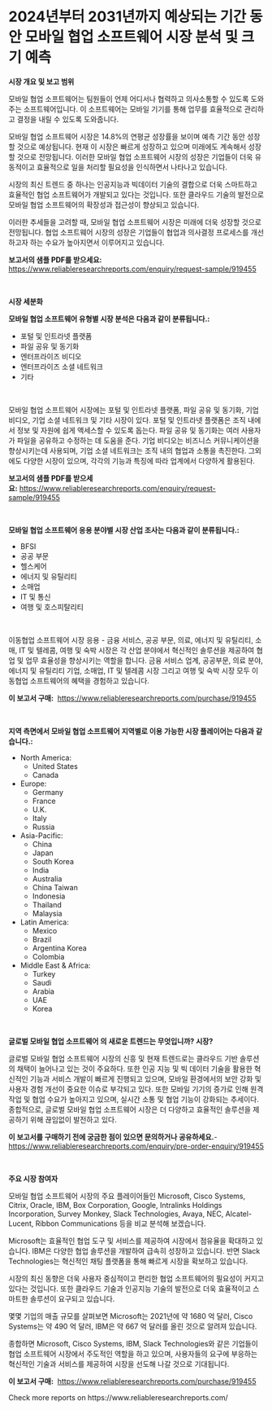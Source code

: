 <p><h1>2024년부터 2031년까지 예상되는 기간 동안 모바일 협업 소프트웨어 시장 분석 및 크기 예측</h1></p><p><strong>시장 개요 및 보고 범위</strong></p>
<p><p>모바일 협업 소프트웨어는 팀원들이 언제 어디서나 협력하고 의사소통할 수 있도록 도와주는 소프트웨어입니다. 이 소프트웨어는 모바일 기기를 통해 업무를 효율적으로 관리하고 결정을 내릴 수 있도록 도와줍니다.</p><p>모바일 협업 소프트웨어 시장은 14.8%의 연평균 성장률을 보이며 예측 기간 동안 성장할 것으로 예상됩니다. 현재 이 시장은 빠르게 성장하고 있으며 미래에도 계속해서 성장할 것으로 전망됩니다. 이러한 모바일 협업 소프트웨어 시장의 성장은 기업들이 더욱 유동적이고 효율적으로 일을 처리할 필요성을 인식하면서 나타나고 있습니다.</p><p>시장의 최신 트렌드 중 하나는 인공지능과 빅데이터 기술의 결합으로 더욱 스마트하고 효율적인 협업 소프트웨어가 개발되고 있다는 것입니다. 또한 클라우드 기술의 발전으로 모바일 협업 소프트웨어의 확장성과 접근성이 향상되고 있습니다.</p><p>이러한 추세들을 고려할 때, 모바일 협업 소프트웨어 시장은 미래에 더욱 성장할 것으로 전망됩니다. 협업 소프트웨어 시장의 성장은 기업들이 협업과 의사결정 프로세스를 개선하고자 하는 수요가 높아지면서 이루어지고 있습니다.</p></p>
<p><strong>보고서의 샘플 PDF를 받으세요:</strong> <a href="https://www.reliableresearchreports.com/enquiry/request-sample/919455">https://www.reliableresearchreports.com/enquiry/request-sample/919455</a></p>
<p>&nbsp;</p>
<p><strong>시장 세분화</strong></p>
<p><strong>모바일 협업 소프트웨어 유형별 시장 분석은 다음과 같이 분류됩니다.:</strong></p>
<p><ul><li>포털 및 인트라넷 플랫폼</li><li>파일 공유 및 동기화</li><li>엔터프라이즈 비디오</li><li>엔터프라이즈 소셜 네트워크</li><li>기타</li></ul></p>
<p>&nbsp;</p>
<p><p>모바일 협업 소프트웨어 시장에는 포털 및 인트라넷 플랫폼, 파일 공유 및 동기화, 기업 비디오, 기업 소셜 네트워크 및 기타 시장이 있다. 포털 및 인트라넷 플랫폼은 조직 내에서 정보 및 자원에 쉽게 액세스할 수 있도록 돕는다. 파일 공유 및 동기화는 여러 사용자가 파일을 공유하고 수정하는 데 도움을 준다. 기업 비디오는 비즈니스 커뮤니케이션을 향상시키는데 사용되며, 기업 소셜 네트워크는 조직 내의 협업과 소통을 촉진한다. 그외에도 다양한 시장이 있으며, 각각의 기능과 특징에 따라 업계에서 다양하게 활용된다.</p></p>
<p><strong>보고서의 샘플 PDF를 받으세요:</strong>&nbsp;<a href="https://www.reliableresearchreports.com/enquiry/request-sample/919455">https://www.reliableresearchreports.com/enquiry/request-sample/919455</a></p>
<p>&nbsp;</p>
<p><strong> 모바일 협업 소프트웨어 응용 분야별 시장 산업 조사는 다음과 같이 분류됩니다.:</strong></p>
<p><ul><li>BFSI</li><li>공공 부문</li><li>헬스케어</li><li>에너지 및 유틸리티</li><li>소매업</li><li>IT 및 통신</li><li>여행 및 호스피탈리티</li></ul></p>
<p>&nbsp;</p>
<p><p>이동협업 소프트웨어 시장 응용 - 금융 서비스, 공공 부문, 의료, 에너지 및 유틸리티, 소매, IT 및 텔레콤, 여행 및 숙박 시장은 각 산업 분야에서 혁신적인 솔루션을 제공하여 협업 및 업무 효율성을 향상시키는 역할을 합니다. 금융 서비스 업계, 공공부문, 의료 분야, 에너지 및 유틸리티 기업, 소매업, IT 및 텔레콤 시장 그리고 여행 및 숙박 시장 모두 이동협업 소프트웨어의 혜택을 경험하고 있습니다.</p></p>
<p><strong>이 보고서 구매:</strong>&nbsp; <a href="https://www.reliableresearchreports.com/purchase/919455">https://www.reliableresearchreports.com/purchase/919455</a></p>
<p>&nbsp;</p>
<p><strong>지역 측면에서 모바일 협업 소프트웨어 지역별로 이용 가능한 시장 플레이어는 다음과 같습니다.:</strong></p>
<p><ul>
    <li>
        North America:
        <ul>
            <li>United States</li>
            <li>Canada</li>
        </ul>
    </li>
    <li>
        Europe:
        <ul>
            <li>Germany</li>
            <li>France</li>
            <li>U.K.</li>
            <li>Italy</li>
            <li>Russia</li>
        </ul>
    </li>
    <li>
        Asia-Pacific:
        <ul>
            <li>China</li>
            <li>Japan</li>
            <li>South Korea</li>
            <li>India</li>
            <li>Australia</li>
            <li>China Taiwan</li>
            <li>Indonesia</li>
            <li>Thailand</li>
            <li>Malaysia</li>
        </ul>
    </li>
    <li>
        Latin America:
        <ul>
            <li>Mexico</li>
            <li>Brazil</li>
            <li>Argentina Korea</li>
            <li>Colombia</li>
        </ul>
    </li>
    <li>
        Middle East & Africa:
        <ul>
            <li>Turkey</li>
            <li>Saudi</li>
            <li>Arabia</li>
            <li>UAE</li>
            <li>Korea</li>
        </ul>
    </li>
    </ul></p>
<p>&nbsp;</p>
<p><strong>글로벌 모바일 협업 소프트웨어 의 새로운 트렌드는 무엇입니까? 시장?</strong></p>
<p><p>글로벌 모바일 협업 소프트웨어 시장의 신흥 및 현재 트렌드로는 클라우드 기반 솔루션의 채택이 늘어나고 있는 것이 주요하다. 또한 인공 지능 및 빅 데이터 기술을 활용한 혁신적인 기능과 서비스 개발이 빠르게 진행되고 있으며, 모바일 환경에서의 보안 강화 및 사용자 경험 개선이 중요한 이슈로 부각되고 있다. 또한 모바일 기기의 증가로 인해 원격 작업 및 협업 수요가 높아지고 있으며, 실시간 소통 및 협업 기능이 강화되는 추세이다. 종합적으로, 글로벌 모바일 협업 소프트웨어 시장은 더 다양하고 효율적인 솔루션을 제공하기 위해 끊임없이 발전하고 있다.</p></p>
<p><strong>이 보고서를 구매하기 전에 궁금한 점이 있으면 문의하거나 공유하세요.</strong>- <a href="https://www.reliableresearchreports.com/enquiry/pre-order-enquiry/919455">https://www.reliableresearchreports.com/enquiry/pre-order-enquiry/919455</a></p>
<p>&nbsp;</p>
<p><strong>주요 시장 참여자</strong></p>
<p><p>모바일 협업 소프트웨어 시장의 주요 플레이어들인 Microsoft, Cisco Systems, Citrix, Oracle, IBM, Box Corporation, Google, Intralinks Holdings Incorporation, Survey Monkey, Slack Technologies, Avaya, NEC, Alcatel-Lucent, Ribbon Communications 등을 비교 분석해 보겠습니다. </p><p>Microsoft는 효율적인 협업 도구 및 서비스를 제공하여 시장에서 점유율을 확대하고 있습니다. IBM은 다양한 협업 솔루션을 개발하여 급속히 성장하고 있습니다. 반면 Slack Technologies는 혁신적인 채팅 플랫폼을 통해 빠르게 시장을 확보하고 있습니다.</p><p>시장의 최신 동향은 더욱 사용자 중심적이고 편리한 협업 소프트웨어의 필요성이 커지고 있다는 것입니다. 또한 클라우드 기술과 인공지능 기술의 발전으로 더욱 효율적이고 스마트한 솔루션이 요구되고 있습니다.</p><p>몇몇 기업의 매출 규모를 살펴보면 Microsoft는 2021년에 약 1680 억 달러, Cisco Systems는 약 490 억 달러, IBM은 약 667 억 달러를 올린 것으로 알려져 있습니다.</p><p>종합하면 Microsoft, Cisco Systems, IBM, Slack Technologies와 같은 기업들이 협업 소프트웨어 시장에서 주도적인 역할을 하고 있으며, 사용자들의 요구에 부응하는 혁신적인 기술과 서비스를 제공하여 시장을 선도해 나갈 것으로 기대됩니다.</p></p>
<p><strong>이 보고서 구매:</strong>&nbsp;&nbsp;<a href="https://www.reliableresearchreports.com/purchase/919455">https://www.reliableresearchreports.com/purchase/919455</a></p>
<p>Check more reports on https://www.reliableresearchreports.com/</p>
